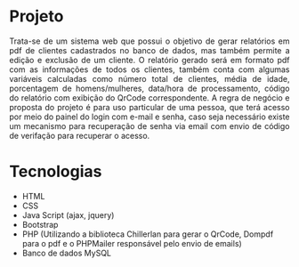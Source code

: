 # Projeto 

<div style = "text-align:justify;">
Trata-se de um sistema web que possui o objetivo de gerar relatórios em pdf de clientes cadastrados no banco de dados, mas também permite a edição e exclusão de um cliente. 
O relatório gerado será em formato pdf com as informações de todos os clientes, também conta com algumas variáveis calculadas como número total de clientes, média de idade, 
porcentagem de homens/mulheres, data/hora de processamento, código do relatório com exibição do QrCode correspondente. A regra de negócio e proposta do projeto é para uso 
particular de uma pessoa, que terá acesso por meio do painel do login com e-mail e senha, caso seja necessário existe um mecanismo para recuperação de senha via email com 
envio de código de verifação para recuperar o acesso.          
</div>

# Tecnologias 

- HTML
- CSS
- Java Script (ajax, jquery)
- Bootstrap 
- PHP (Utilizando a biblioteca Chillerlan para gerar o QrCode, Dompdf para o pdf e o PHPMailer responsável pelo envio de emails)
- Banco de dados MySQL 

